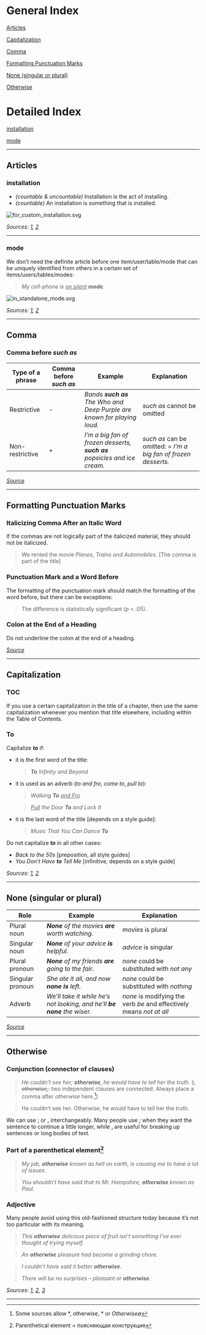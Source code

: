 # General Index

[Articles](#articles)

[Capitalization](#capitalization)

[Comma](#comma)

[Formatting Punctuation Marks](#formatting-punctuation-marks)

[None (singular or plural)](#none-singular-or-plural)

[Otherwise](#otherwise)

# Detailed Index

[installation](#installation)

[mode](#mode)

***

## Articles

### installation

- *(countable \& uncountable)* Installation is the act of installing.
- *(countable)* An installation is something that is installed.

![for_custom_installation.svg](resources/charts/for_custom_installation.svg)

*Sources: [1](https://simple.wiktionary.org/wiki/installation),
[2](https://books.google.com/ngrams/graph?content=for+a+custom+installation%2Cfor+custom+installation%2Cfor+the+custom+installation&year_start=1800&year_end=2019&corpus=en-2019&smoothing=3)*

***

### mode

We don’t need the definite article before one item/user/table/mode that can be uniquely identified from others in a certain set of items/users/tables/modes:

> *My cell-phone is <ins>on silent</ins> **mode**.*

![in_standalone_mode.svg](resources/charts/in_standalone_mode.svg)

*Sources: [1](https://ell.stackexchange.com/questions/61397/a-definite-article-before-silent-mode),
[2](https://books.google.com/ngrams/graph?content=in+the+standalone+mode%2Cin+a+standalone+mode%2Cin+standalone+mode&year_start=1800&year_end=2019&corpus=en-2019&smoothing=3)*

***

## Comma

### Comma before *such as*

| Type of a phrase | Comma before *such as* | Example | Explanation |
|------------------|------------------------|---------|-------------|
| Restrictive | \- | *Bands **such as** The Who and Deep Purple are known for playing loud.* | *such as* cannot be omitted |
| Non-restrictive | \+ | *I’m a big fan of frozen desserts, **such as** popsicles and ice cream.* | *such as* can be omitted: \= *I’m a big fan of frozen desserts.* |

[*Source*](https://prowritingaid.com/such-as-comma)

***

## Formatting Punctuation Marks

### Italicizing Comma After an Italic Word

If the commas are not logically part of the italicized material, they should not be italicized.

> We rented the movie *Planes, Trains and Automobiles*. \[The comma is part of the title\]

### Punctuation Mark and a Word Before

The formatting of the punctuation mark should match the formatting of the word before, but there can be exceptions:

> The difference is statistically significant (*p* < .05).

### Colon at the End of a Heading

Do not underline the colon at the end of a heading.

[*Source*](https://iconlogic.blogs.com/weblog/2011/04/writing-grammar-do-i-italicize-the-comma-after-an-italic-word.html)

***

## Capitalization

### TOC

If you use a certain capitalization in the title of a chapter, then use the same capitalization whenever you mention that title elsewhere, including within the Table of Contents.

### To

Capitalize ***to*** if:
- it is the first word of the title:
  > ***To** Infinity and Beyond*
- it is used as an adverb (*to and fro*, *come to*, *pull to*):
  > *Walking **To** <ins>and Fro</ins>*
  
  > *<ins>Pull</ins> the Door **To** and Lock It*

- it is the last word of the title \[depends on a style guide\]:
  > *Music That You Can Dance **To***

Do not capitalize ***to*** in all other cases:
- *Back *to* the 50s* \[preposition, all style guides\]
- *You Don’t Have **to** Tell Me* \[infinitive, depends on a style guide\]

*Sources: [1](https://writing.stackexchange.com/questions/61942/should-the-table-of-contents-be-title-case),
[2](https://titlecaseconverter.com/blog/is-to-capitalized)*

***

## None (singular or plural)

| Role | Example | Explanation |
|------|---------|-------------|
| Plural noun | ***None** of the movies **are** worth watching.* | *movies* is plural |
| Singular noun | ***None** of your advice **is** helpful.* | *advice* is singular |
| Plural pronoun | ***None** of my friends **are** going to the fair.* | *none* could be substituted with *not any* |
| Singular pronoun | *She ate it all, and now **none is** left.* | *none* could be substituted with *nothing* |
| Adverb | *We’ll take it while he’s not looking, and he’ll **be none** the wiser.* | *none* is modifying the verb *be* and effectively means *not at all* |

[*Source*](https://www.masterclass.com/articles/is-none-singular-or-plural)

***

## Otherwise

### Conjunction (connector of clauses)

> *He couldn’t see her; **otherwise**, he would have to tell her the truth.* (~~, otherwise,~~: two independent clauses are connected. Always place a comma after *otherwise* here.[^otherwise])

[^otherwise]: Some sources allow *, otherwise, * or *Otherwise∅*

> He couldn’t see her. Otherwise, he would have to tell her the truth.

We can use <ins>;</ins> or <ins>.</ins> interchangeably. Many people use <ins>;</ins> when they want the sentence to continue a little longer, while <ins>.</ins> are useful for breaking up sentences or long bodies of text.

### Part of a parenthetical element[^parenthetical]

[^parenthetical]: Parenthetical element = поясняющая конструкция

> *My job, **otherwise** known as hell on earth, is causing me to have a lot of issues.*

> *You shouldn’t have said that to Mr. Hampshire, **otherwise** known as Paul.*

### Adjective

Many people avoid using this old-fashioned structure today because it’s not too particular with its meaning.

> *This **otherwise** delicious piece of fruit isn’t something I’ve ever thought of trying myself.*

> *An **otherwise** pleasure had become a grinding chore.*

> *I couldn’t have said it better **otherwise**.*

> *There will be no surprises – pleasant or **otherwise**.*

*Sources: [1](https://grammarhow.com/otherwise-comma/),
[2](https://www.dictionary.com/browse/otherwise),
[3](https://www.onestopenglish.com/your-english/your-english-word-grammar-otherwise/157482.article)*

***
